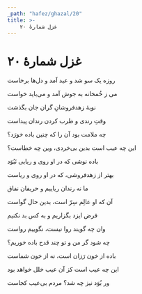 ```yaml
---
_path: "hafez/ghazal/20"
title: >-
    غزل شمارهٔ ۲۰
---
```

# غزل شمارهٔ ۲۰

<div class="b" id="bn1"><div class="m1"><p>روزه یک سو شد و عید آمد و دل‌ها برخاست</p></div>
<div class="m2"><p>می ز خُمخانه به جوش آمد و می‌باید خواست</p></div></div>
<div class="b" id="bn2"><div class="m1"><p>نوبهٔ زهدفروشانِ گران جان بگذشت</p></div>
<div class="m2"><p>وقتِ رندی و طرب کردن رندان پیداست</p></div></div>
<div class="b" id="bn3"><div class="m1"><p>چه ملامت بود آن را که چنین باده خورَد؟</p></div>
<div class="m2"><p>این چه عیب است بدین بی‌خردی، وین چه خطاست؟</p></div></div>
<div class="b" id="bn4"><div class="m1"><p>باده نوشی که در او روی و ریایی نَبُوَد</p></div>
<div class="m2"><p>بهتر از زهدفروشی، که در او روی و ریاست</p></div></div>
<div class="b" id="bn5"><div class="m1"><p>ما نه رندان ریاییم و حریفان نفاق</p></div>
<div class="m2"><p>آن که او عالِم سِرّ است، بدین حال گواست</p></div></div>
<div class="b" id="bn6"><div class="m1"><p>فرض ایزد بگزاریم و به کس بد نکنیم</p></div>
<div class="m2"><p>وان چه گویند روا نیست، نگوییم رواست</p></div></div>
<div class="b" id="bn7"><div class="m1"><p>چه شود گر من و تو چند قدح باده خوریم؟</p></div>
<div class="m2"><p>باده از خون رَزان است، نه از خون شماست</p></div></div>
<div class="b" id="bn8"><div class="m1"><p>این چه عیب است کز آن عیب خلل خواهد بود</p></div>
<div class="m2"><p>ور بُوَد نیز چه شد؟ مردم بی‌عیب کجاست</p></div></div>
